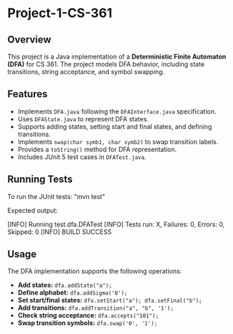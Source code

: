 # Project-1-CS-361

## Overview
This project is a Java implementation of a **Deterministic Finite Automaton (DFA)** for CS 361. The project models DFA behavior, including state transitions, string acceptance, and symbol swapping.

## Features
- Implements `DFA.java` following the `DFAInterface.java` specification.
- Uses `DFAState.java` to represent DFA states.
- Supports adding states, setting start and final states, and defining transitions.
- Implements `swap(char symb1, char symb2)` to swap transition labels.
- Provides a `toString()` method for DFA representation.
- Includes JUnit 5 test cases in `DFATest.java`.


## Running Tests
To run the JUnit tests:
"mvn test"

Expected output:

[INFO] Running test.dfa.DFATest
[INFO] Tests run: X, Failures: 0, Errors: 0, Skipped: 0
[INFO] BUILD SUCCESS


## Usage
The DFA implementation supports the following operations:
- **Add states:** `dfa.addState("a");`
- **Define alphabet:** `dfa.addSigma('0');`
- **Set start/final states:** `dfa.setStart("a"); dfa.setFinal("b");`
- **Add transitions:** `dfa.addTransition("a", "b", '1');`
- **Check string acceptance:** `dfa.accepts("101");`
- **Swap transition symbols:** `dfa.swap('0', '1');`


